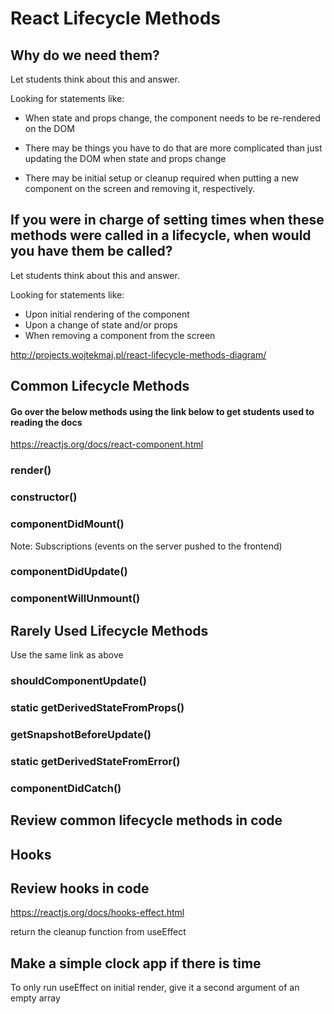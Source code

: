 # React Lifecycle Methods


## Why do we need them?

Let students think about this and answer.

Looking for statements like: 

- When state and props change, the component needs to be re-rendered on the DOM

- There may be things you have to do that are more complicated than just updating the DOM when state and props change

- There may be initial setup or cleanup required when putting a new component on the screen and removing it, respectively.

## If you were in charge of setting times when these methods were called in a lifecycle, when would you have them be called?

Let students think about this and answer.

Looking for statements like: 


- Upon initial rendering of the component
- Upon a change of state and/or props
- When removing a component from the screen


http://projects.wojtekmaj.pl/react-lifecycle-methods-diagram/


## Common Lifecycle Methods

#### Go over the below methods using the link below to get students used to reading the docs
https://reactjs.org/docs/react-component.html

### render()

### constructor()

### componentDidMount()
Note: Subscriptions (events on the server pushed to the frontend)

### componentDidUpdate()

### componentWillUnmount()

## Rarely Used Lifecycle Methods

Use the same link as above

### shouldComponentUpdate()

### static getDerivedStateFromProps()

### getSnapshotBeforeUpdate()

### static getDerivedStateFromError()

### componentDidCatch()


## Review common lifecycle methods in code

## Hooks



## Review hooks in code

https://reactjs.org/docs/hooks-effect.html

return the cleanup function from useEffect

## Make a simple clock app if there is time


To only run useEffect on initial render, give it a second argument of an empty array